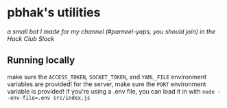# pbhak's utilities
_a small bot I made for my channel (#parneel-yaps, you should join) in the Hack Club Slack_

## Running locally
make sure the `ACCESS_TOKEN`, `SOCKET_TOKEN`, and `YAML_FILE` environment variables are provided!
for the server, make sure the `PORT` environment variable is provided!
if you're using a .env file, you can load it in with `node --env-file=.env src/index.js`